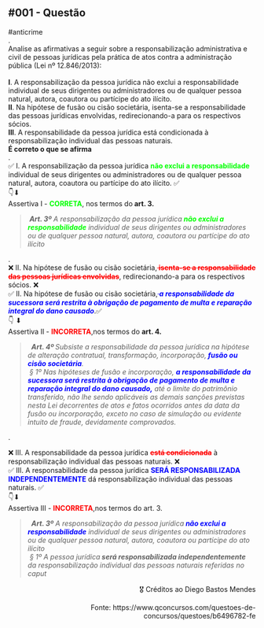 <head>
  <meta charset="UTF-8">
  <meta name="description" content="Analise as afirmativas a seguir sobre a responsabilização administrativa e civil de pessoas jurídicas pela prática de atos contra a administração pública (Lei nº 12.846/2013):">
  <meta name="keywords" content="lei, anticrime, nº 12.846/13">
  <meta name="author" content="jonathasborges">
  <meta name="viewport" content="width=device-width, initial-scale=1.0">
</head>

<div data-pm-slice="1 1 []" data-en-clipboard="true">
<h2 data-pm-slice="1 1 []" data-en-clipboard="true"><b>#001 - Quest&atilde;o</b></h2>
<div><span>#anticrime</span></div>
<div>.</div>
<div><span>Analise as afirmativas a seguir sobre a responsabiliza&ccedil;&atilde;o administrativa e civil de pessoas jur&iacute;dicas pela pr&aacute;tica de atos contra a administra&ccedil;&atilde;o p&uacute;blica (Lei n&ordm; 12.846/2013):</span></div>
<div><span>&nbsp;</span></div>
<div><b><span>I</span></b><span>. A responsabiliza&ccedil;&atilde;o da pessoa jur&iacute;dica n&atilde;o exclui a responsabilidade individual de seus dirigentes ou administradores ou de qualquer pessoa natural, autora, coautora ou part&iacute;cipe do ato il&iacute;cito.&nbsp;</span></div>
<div><b><span>II</span></b><span>. Na hip&oacute;tese de fus&atilde;o ou cis&atilde;o societ&aacute;ria, isenta-se a responsabilidade das pessoas jur&iacute;dicas envolvidas, redirecionando-a para os respectivos s&oacute;cios.</span></div>
<div><b><span>III</span></b><span>. A responsabilidade da pessoa jur&iacute;dica est&aacute; condicionada &agrave; responsabiliza&ccedil;&atilde;o individual das pessoas naturais.</span></div>
</div>
<div data-pm-slice="1 1 []" data-en-clipboard="true"><b><span></span></b></div>
<div data-pm-slice="1 1 []" data-en-clipboard="true"><b><span>&Eacute; correto o que se afirma</span></b></div>
<div><span>.</span></div>
<div>✅ <span>I. A responsabiliza&ccedil;&atilde;o da pessoa jur&iacute;dica </span><span style="color: #00ff00;"><b><span>n&atilde;o exclui a responsabilidade</span></b></span><span> individual de seus dirigentes ou administradores ou de qualquer pessoa natural, autora, coautora ou part&iacute;cipe do ato il&iacute;cito. </span>✅</div>
<div>👇⬇</div>
<div>Assertiva I - <span style="color: #00ff00;"><b><span>CORRETA</span></b></span>, nos termos do<b><span> art. 3.&nbsp;</span></b></div>
<blockquote size="">
<div><b><i><span>&nbsp;</span></i></b><b><i><span>Art. 3&ordm;</span></i></b><i><span> A responsabiliza&ccedil;&atilde;o da pessoa jur&iacute;dica</span></i><span style="color: #00ff00;"><b><i><span> n&atilde;o exclui a responsabilidade</span></i></b></span><i><span> individual de seus dirigentes ou administradores ou de qualquer pessoa natural, autora, coautora ou part&iacute;cipe do ato il&iacute;cito</span></i><b><i><span>&nbsp;</span></i></b></div>
</blockquote>
<div data-pm-slice="1 1 []" data-en-clipboard="true">.</div>
<div data-pm-slice="1 1 []" data-en-clipboard="true">❌ II. Na hip&oacute;tese de fus&atilde;o ou cis&atilde;o societ&aacute;ria,<span style="color: #ff0000;"><b><s> isenta-se a responsabilidade das pessoas jur&iacute;dicas envolvidas</s></b></span>, redirecionando-a para os respectivos s&oacute;cios. ❌</div>
<div>✅ II. Na hip&oacute;tese de fus&atilde;o ou cis&atilde;o societ&aacute;ria,<span style="color: #0000ff;"><b><span><s> </s></span><i><span>a responsabilidade da sucessora ser&aacute; restrita &agrave; obriga&ccedil;&atilde;o de pagamento de multa e repara&ccedil;&atilde;o integral do dano causado</span></i></b></span>.✅</div>
<div>👇 ⬇</div>
<div>Assertiva II - <span style="color: #ff0000;"><b>INCORRETA</b></span>,nos termos do <b><span>art. 4.</span></b>&nbsp;</div>
<blockquote size="">
<div><b><i><span>&nbsp;</span></i></b><i><span>&nbsp;</span></i><b><i><span>Art. 4&ordm; </span></i></b><i><span>Subsiste a responsabilidade da pessoa jur&iacute;dica na hip&oacute;tese de altera&ccedil;&atilde;o contratual, transforma&ccedil;&atilde;o, incorpora&ccedil;&atilde;o,</span></i><span style="color: #0000ff;"><b><i><span> fus&atilde;o ou cis&atilde;o societ&aacute;ria</span></i></b></span><i><span>.</span></i><b><i><span>&nbsp;</span></i></b></div>
<div><b><i><span>&nbsp;</span></i></b><i><span>&sect; 1&ordm; Nas hip&oacute;teses de fus&atilde;o e incorpora&ccedil;&atilde;o, </span></i><span style="color: #0000ff;"><b><i><span>a responsabilidade da sucessora ser&aacute; restrita &agrave; obriga&ccedil;&atilde;o de pagamento de multa e repara&ccedil;&atilde;o integral do dano causado,</span></i></b></span><i><span> at&eacute; o limite do patrim&ocirc;nio transferido, n&atilde;o lhe sendo aplic&aacute;veis as demais san&ccedil;&otilde;es previstas nesta Lei decorrentes de atos e fatos ocorridos antes da data da fus&atilde;o ou incorpora&ccedil;&atilde;o, exceto no caso de simula&ccedil;&atilde;o ou evidente intuito de fraude, devidamente comprovados.</span></i></div>
</blockquote>
<p>.</p>
<div data-pm-slice="1 1 []" data-en-clipboard="true">❌ III. A responsabilidade da pessoa jur&iacute;dica <span style="color: #ff0000;"><b><s>est&aacute; condicionada</s></b></span> &agrave; responsabiliza&ccedil;&atilde;o individual das pessoas naturais. ❌</div>
<div>✅ III. A responsabilidade da pessoa jur&iacute;dica <span style="color: #0000ff;"><b><span>SER&Aacute; RESPONSABILIZADA INDEPENDENTEMENTE</span></b></span> d&aacute; responsabiliza&ccedil;&atilde;o individual das pessoas naturais. ✅</div>
<div>👇⬇</div>
<div>Assertiva III - <span style="color: #ff0000;"><b>INCORRETA</b></span>,nos termos do art. 3.&nbsp;</div>
<blockquote size="">
<div><b><i><span>&nbsp;</span></i></b><i><span>&nbsp;</span></i><b><i><span>Art. 3&ordm;</span></i></b><i><span> A responsabiliza&ccedil;&atilde;o da pessoa jur&iacute;dica</span></i><span style="color: #0000ff;"><b><i><span> n&atilde;o exclui a responsabilidade</span></i></b></span><i><span> individual de seus dirigentes ou administradores ou de qualquer pessoa natural, autora, coautora ou part&iacute;cipe do ato il&iacute;cito</span></i><b><i><span>&nbsp;</span></i></b></div>
<div><i><span>&nbsp;</span><span>&sect; </span><span>1&ordm; A pessoa jur&iacute;dica</span></i><b><i><span> ser&aacute; responsabilizada independentemente </span></i></b><i><span>da responsabiliza&ccedil;&atilde;o individual das pessoas naturais referidas no caput</span></i><b><i><span>&nbsp;</span></i></b></div>
<div></div>
<p></p>
</blockquote>
<p style="text-align: right;">🎖 Cr&eacute;ditos ao Diego Bastos Mendes</p>
<p style="text-align: right;">Fonte: https://www.qconcursos.com/questoes-de-concursos/questoes/b6496782-fe</p>
